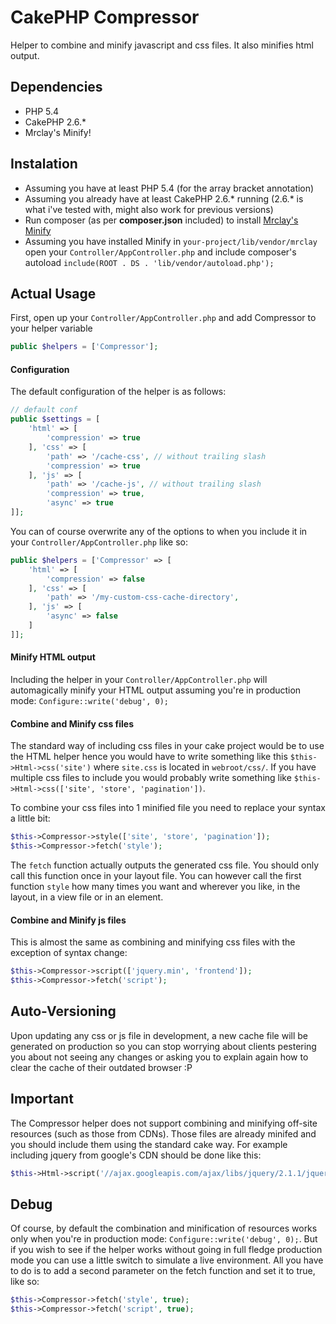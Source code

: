 # CakePHP Compressor
Helper to combine and minify javascript and css files. It also minifies html output.

## Dependencies ##
- PHP 5.4
- CakePHP 2.6.*
- Mrclay's Minify!

## Instalation ##
* Assuming you have at least PHP 5.4 (for the array bracket annotation)
* Assuming you already have at least CakePHP 2.6.* running (2.6.* is what i've tested with, might also work for previous versions)
* Run composer (as per **composer.json** included) to install [Mrclay's Minify](https://github.com/mrclay/minify)
* Assuming you have installed Minify in `your-project/lib/vendor/mrclay` open your `Controller/AppController.php` and include composer's autoload `include(ROOT . DS . 'lib/vendor/autoload.php');`

## Actual Usage ##
First, open up your `Controller/AppController.php` and add Compressor to your helper variable
```php
public $helpers = ['Compressor'];
```

#### Configuration ####
The default configuration of the helper is as follows:
```php
// default conf
public $settings = [
    'html' => [
        'compression' => true
    ], 'css' => [
        'path' => '/cache-css', // without trailing slash
        'compression' => true
    ], 'js' => [
        'path' => '/cache-js', // without trailing slash
        'compression' => true,
        'async' => true
]];
```
You can of course overwrite any of the options to when you include it in your `Controller/AppController.php` like so:
```php
public $helpers = ['Compressor' => [
    'html' => [
        'compression' => false
    ], 'css' => [
        'path' => '/my-custom-css-cache-directory',
    ], 'js' => [
        'async' => false
    ]
]];
```
#### Minify HTML output ####
Including the helper in your `Controller/AppController.php` will automagically minify your HTML output assuming you're in production mode: `Configure::write('debug', 0);`

#### Combine and Minify css files ####
The standard way of including css files in your cake project would be to use the HTML helper hence you would have to write something like this `$this->Html->css('site')` where `site.css` is located in `webroot/css/`. If you have multiple css files to include you would probably write something like `$this->Html->css(['site', 'store', 'pagination'])`.

To combine your css files into 1 minified file you need to replace your syntax a little bit:
```php
$this->Compressor->style(['site', 'store', 'pagination']);
$this->Compressor->fetch('style');
```
The `fetch` function actually outputs the generated css file. You should only call this function once in your layout file. You can however call the first function `style` how many times you want and wherever you like, in the layout, in a view file or in an element.

#### Combine and Minify js files ####
This is almost the same as combining and minifying css files with the exception of syntax change:
```php
$this->Compressor->script(['jquery.min', 'frontend']);
$this->Compressor->fetch('script');
```

## Auto-Versioning ##
Upon updating any css or js file in development, a new cache file will be generated on production so you can stop worrying about clients pestering you about not seeing any changes or asking you to explain again how to clear the cache of their outdated browser :P

## Important ##
The Compressor helper does not support combining and minifying off-site resources (such as those from CDNs). Those files are already minifed and you should include them using the standard cake way. For example including jquery from google's CDN should be done like this:
```php
$this->Html->script('//ajax.googleapis.com/ajax/libs/jquery/2.1.1/jquery.min.js')
```

## Debug ##
Of course, by default the combination and minification of resources works only when you're in production mode: `Configure::write('debug', 0);`. But if you wish to see if the helper works without going in full fledge production mode you can use a little switch to simulate a live environment. All you have to do is to add a second parameter on the fetch function and set it to true, like so:
```php
$this->Compressor->fetch('style', true);
$this->Compressor->fetch('script', true);
```